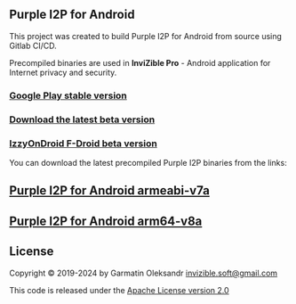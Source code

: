 ## Purple I2P for Android

This project was created to build Purple I2P for Android from source using Gitlab CI/CD.

Precompiled binaries are used in **InviZible Pro** - Android application for Internet privacy and security.

### [Google Play stable version](https://play.google.com/store/apps/details?id=pan.alexander.tordnscrypt.gp)

### [Download the latest beta version](https://github.com/Gedsh/InviZible/releases/latest)

### [IzzyOnDroid F-Droid beta version](https://apt.izzysoft.de/fdroid/index/apk/pan.alexander.tordnscrypt)

You can download the latest precompiled Purple I2P binaries from the links:

## [Purple I2P for Android armeabi-v7a](https://gitlab.com/Gedsh/purple-i2p-android-build-script/-/jobs/artifacts/master/raw/i2pd-android-binary/src/main/libs/armeabi-v7a/libi2pd.so?job=android%20r20b%2016%20default%20armeabi-v7a)

## [Purple I2P for Android arm64-v8a](https://gitlab.com/Gedsh/purple-i2p-android-build-script/-/jobs/artifacts/master/raw/i2pd-android-binary/src/main/libs/arm64-v8a/libi2pd.so?job=android%20r20b%2021%20default%20arm64-v8a)

## License

Copyright &copy; 2019-2024 by Garmatin Oleksandr invizible.soft@gmail.com

This code is released under the [Apache License version 2.0](https://www.apache.org/licenses/LICENSE-2.0) 

